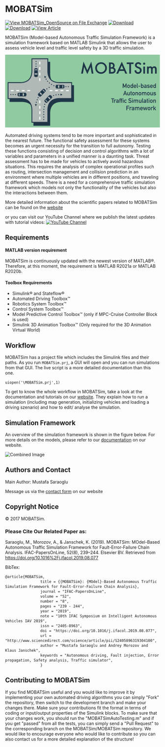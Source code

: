 # **MOBATSim**

[![View MOBATSim_OpenSource on File Exchange](https://www.mathworks.com/matlabcentral/images/matlab-file-exchange.svg)](https://www.mathworks.com/matlabcentral/fileexchange/78444-mobatsim_opensource)
[![Download](https://img.shields.io/badge/MATLAB-R2020a-brightgreen)](https://github.com/MOBATSim/MOBATSim/releases/tag/v1.0.2)
[![Download](https://img.shields.io/badge/MATLAB-R2020b-brightgreen)](https://github.com/MOBATSim/MOBATSim/releases/tag/v1.0.2)
[![View Article](https://img.shields.io/badge/DOI-https%3A%2F%2Fdoi.org%2F10.1016%2Fj.ifacol.2019.08.077-blue)](https://www.sciencedirect.com/science/article/pii/S2405896319304100)

MOBATSim (Model-based Autonomous Traffic Simulation Framework) is a simulation framework based on MATLAB Simulink that allows the user to assess vehicle level and traffic level safety by a 3D traffic simulation.

<img src="img/logo_big.jpg" alt="Combined Image" />

Automated driving systems tend to be more important and sophisticated in the nearest future. The functional safety assessment for these systems becomes an urgent necessity for the transition to full autonomy. Testing these functions consisting of decision and control algorithms with a lot of variables and parameters in a unified manner is a daunting task. Threat assessment has to be made for vehicles to actively avoid hazardous situations. This requires the analysis of complex operational profiles such as routing, intersection management and collision prediction in an environment where multiple vehicles are in different positions, and traveling at different speeds. There is a need for a comprehensive traffic simulation framework which models not only the functionality of the vehicles but also the interactions between them.

More detailed information about the scientific papers related to MOBATSim can be found on the [website](https://mobatsim.com/)

or you can visit our YouTube Channel where we publish the latest updates with tutorial videos:
[![YouTube Channel](http://img.youtube.com/vi/3Wz3D1v-lL8/0.jpg)](https://www.youtube.com/c/MOBATSim)

## **Requirements**

#### MATLAB version requirement

MOBATSim is continuously updated with the newest version of MATLAB®. Therefore, at this moment, the requirement is MATLAB R2021a or MATLAB R2020b.

#### Toolbox Requirements

* Simulink® and Stateflow®
* Automated Driving Toolbox™
* Robotics System Toolbox™
* Control System Toolbox™
* Model Predictive Control Toolbox™  (only if MPC-Cruise Controller Block is used)
* Simulink 3D Animation Toolbox™ (Only required for the 3D Animation Virtual World)

## Workflow

MOBATSim has a project file which includes the Simulink files and their paths. As you run `MOBATSim.prj`, a GUI will open and you can run simulations from that GUI. The live script is a more detailed documentation than this one.

```
uiopen('\MOBATSim.prj',1)
```
To get to know the whole workflow in MOBATSim, take a look at the documentation and tutorials on our [website](https://mobatsim.com/). They explain how to run a simulation (including map generation, initializing vehicles and loading a driving szenario) and how to edit/ analyse the simulation.

## Simulation Framework

An overview of the simulation framework is shown in the figure below. For more details on the models, please refer to our [documentation](https://mobatsim.com/about-mobatsim/) on our website.

<img src="img/SimulationEnvironment.png" alt="Combined Image" />

## Authors and Contact

Main Author: Mustafa Saraoglu

Message us via the [contact form](https://mobatsim.com/contact/) on our website

## Copyright Notice

© 2017 MOBATSim.

### Please Cite Our Related Paper as:

Saraoglu, M., Morozov, A., & Janschek, K. (2019). MOBATSim: MOdel-Based Autonomous Traffic Simulation Framework for Fault-Error-Failure Chain Analysis. IFAC-PapersOnLine, 52(8), 239–244. Elsevier BV. Retrieved from https://doi.org/10.1016%2Fj.ifacol.2019.08.077

BibTex:
```
@article{MOBATSim,
                title = {{MOBATSim}: {MOdel}-Based Autonomous Traffic Simulation Framework for Fault-Error-Failure Chain Analysis},
                journal = "IFAC-PapersOnLine",
                volume = "52",
                number = "8",
                pages = "239 - 244",
                year = "2019",
                note = "10th IFAC Symposium on Intelligent Autonomous Vehicles IAV 2019",
                issn = "2405-8963",
                doi = "https://doi.org/10.1016/j.ifacol.2019.08.077",
                url = "http://www.sciencedirect.com/science/article/pii/S2405896319304100",
                author = "Mustafa Saraoglu and Andrey Morozov and Klaus Janschek",
                keywords = "Autonomous driving, Fault injection, Error propagation, Safety analysis, Traffic simulator",
                }
```

## Contributing to MOBATSim

If you find MOBATSim useful and you would like to improve it by implementing your own automated driving algorithms you can simply "Fork" the repository, then switch to the development branch and make your changes there. Make sure your contributions fit the format in terms of coding or input/output properties of the Simulink blocks. To make sure that your changes work, you should run the "MOBATSimAutoTesting.m" and if you get "passed" from all the tests, you can simply send a "Pull Request" to the corresponding branch on the MOBATSim/MOBATSim repository. We would like to encourage everyone who would like to contribute so you can also contact us for a more detailed explanation of the structure!
